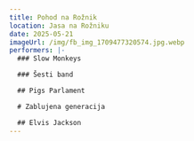 ```yaml
---
title: Pohod na Rožnik
location: Jasa na Rožniku
date: 2025-05-21
imageUrl: /img/fb_img_1709477320574.jpg.webp
performers: |-
  ### Slow Monkeys

  ### Šesti band

  ## Pigs Parlament

  # Zablujena generacija

  ## Elvis Jackson
---
```

